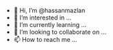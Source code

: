 - 👋 Hi, I’m @hassanmazlan
- 👀 I’m interested in ...
- 🌱 I’m currently learning ...
- 💞️ I’m looking to collaborate on ...
- 📫 How to reach me ...

<!---
hassanmazlan/hassanmazlan is a ✨ special ✨ repository because its `README.md` (this file) appears on your GitHub profile.
You can click the Preview link to take a look at your changes.
--->
